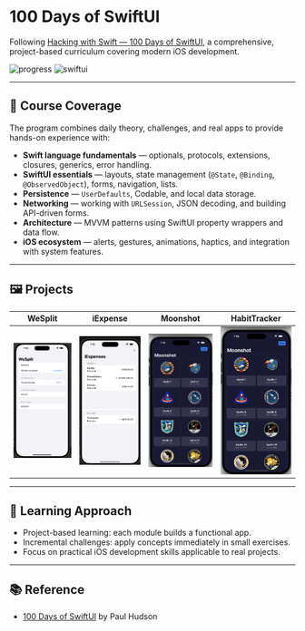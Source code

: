 # 100 Days of SwiftUI

Following [Hacking with Swift — 100 Days of SwiftUI](https://www.hackingwithswift.com/100/swiftui), a comprehensive, project-based curriculum covering modern iOS development.

![progress](https://img.shields.io/badge/Progress-50%2F100-blue)
![swiftui](https://img.shields.io/badge/SwiftUI-Learning-informational)

---

## 📌 Course Coverage

The program combines daily theory, challenges, and real apps to provide hands-on experience with:

- **Swift language fundamentals** — optionals, protocols, extensions, closures, generics, error handling.  
- **SwiftUI essentials** — layouts, state management (`@State`, `@Binding`, `@ObservedObject`), forms, navigation, lists.  
- **Persistence** — `UserDefaults`, Codable, and local data storage.  
- **Networking** — working with `URLSession`, JSON decoding, and building API-driven forms.  
- **Architecture** — MVVM patterns using SwiftUI property wrappers and data flow.  
- **iOS ecosystem** — alerts, gestures, animations, haptics, and integration with system features.  

---

## 🖼️ Projects

| WeSplit | iExpense | Moonshot | HabitTracker | 
|---|---|---|---|
| <img src="WeSplit.png" alt="WeSplit" width="200"/> | <img src="iExpense.png" alt="iExpense" width="200"/> | <img src="Moonshot1.png" alt="Moonshot" width="200"/> | <img src="Moonshot1.png" alt="HabitTracker.png" width="200"/>

---

## 🧭 Learning Approach

- Project-based learning: each module builds a functional app.  
- Incremental challenges: apply concepts immediately in small exercises.  
- Focus on practical iOS development skills applicable to real projects.  

---

## 📚 Reference

- [100 Days of SwiftUI](https://www.hackingwithswift.com/100/swiftui) by Paul Hudson
